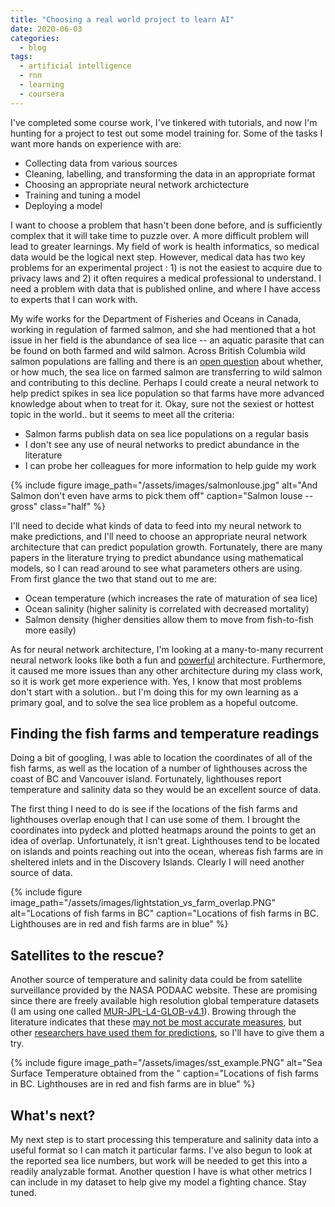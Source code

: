 ```yaml
---
title: "Choosing a real world project to learn AI"
date: 2020-06-03
categories:
  - blog
tags:
  - artificial intelligence
  - rnn
  - learning
  - coursera
---
```



I've completed some course work, I've tinkered with tutorials, and now I'm hunting for a project to test out some model training for. Some of the tasks I want more hands on experience with are:
* Collecting data from various sources
* Cleaning, labelling, and transforming the data in an appropriate format
* Choosing an appropriate neural network archictecture
* Training and tuning a model
* Deploying a model

I want to choose a problem that hasn't been done before, and is sufficiently complex that it will take time to puzzle over. A more difficult problem will lead to greater learnings. My field of work is health informatics, so medical data would be the logical next step. However, medical data has two key problems for an experimental project : 1) is not the easiest to acquire due to privacy laws and 2) it often requires a medical professional to understand. I need a problem with data that is published online, and where I have access to experts that I can work with. 

My wife works for the Department of Fisheries and Oceans in Canada, working in regulation of farmed salmon, and she had mentioned that a hot issue in her field is the abundance of sea lice -- an aquatic parasite that can be found on both farmed and wild salmon. Across British Columbia wild salmon populations are falling and there is an [open question](https://www.ctvnews.ca/sci-tech/sea-lice-outbreaks-put-b-c-s-salmon-population-at-risk-1.4429185) about whether, or how much, the sea lice on farmed salmon are transferring to wild salmon and contributing to this decline. Perhaps I could create a neural network to help predict spikes in sea lice population so that farms have more advanced knowledge about when to treat for it. Okay, sure not the sexiest or hottest topic in the world.. but it seems to meet all the criteria: 
* Salmon farms publish data on sea lice populations on a regular basis
* I don't see any use of neural networks to predict abundance in the literature
* I can probe her colleagues for more information to help guide my work

{% include figure image_path="/assets/images/salmonlouse.jpg" alt="And Salmon don't even have arms to pick them off" caption="Salmon louse -- gross" class="half" %}

I'll need to decide what kinds of data to feed into my neural network to make predictions, and I'll need to choose an appropriate neural network architecture that can predict population growth. Fortunately, there are many papers in the literature trying to predict abundance using mathematical models, so I can read around to see what parameters others are using. From first glance the two that stand out to me are:
* Ocean temperature (which increases the rate of maturation of sea lice)
* Ocean salinity (higher salinity is correlated with decreased mortality)
* Salmon density (higher densities allow them to move from fish-to-fish more easily)

As for neural network architecture, I'm looking at a many-to-many recurrent neural network looks like both a fun and [powerful](https://karpathy.github.io/2015/05/21/rnn-effectiveness/) architecture. Furthermore, it caused me more issues than any other architecture during my class work, so it is work get more experience with. Yes, I know that most problems don't start with a solution.. but I'm doing this for my own learning as a primary goal, and to solve the sea lice problem as a hopeful outcome.

## Finding the fish farms and temperature readings

Doing a bit of googling, I was able to location the coordinates of all of the fish farms, as well as the location of a number of lighthouses across the coast of BC and Vancouver island. Fortunately, lighthouses report temperature and salinity data so they would be an excellent source of data. 

The first thing I need to do is see if the locations of the fish farms and lighthouses overlap enough that I can use some of them. I brought the coordinates into pydeck and plotted heatmaps around the points to get an idea of overlap. Unfortunately, it isn't great.  Lighthouses tend to be located on islands and points reaching out into the ocean, whereas fish farms are in sheltered inlets and in the Discovery Islands. Clearly I will need another source of data.

{% include figure image_path="/assets/images/lightstation_vs_farm_overlap.PNG" alt="Locations of fish farms in BC" caption="Locations of fish farms in BC. Lighthouses are in red and fish farms are in blue" %}

## Satellites to the rescue?

Another source of temperature and salinity data could be from satellite surveillance provided by the NASA PODAAC website. These are promising since there are freely available high resolution global temperature datasets (I am using one called [MUR-JPL-L4-GLOB-v4.1](https://doi.org/10.5067/GHGMR-4FJ04)). Browing through the literature indicates that these [may not be most accurate measures](https://www.frontiersin.org/articles/10.3389/fmars.2018.00121/full), but other [researchers have used them for predictions](https://podaac.jpl.nasa.gov/dataset/MUR-JPL-L4-GLOB-v4.1), so I'll have to give them a try.

{% include figure image_path="/assets/images/sst_example.PNG" alt="Sea Surface Temperature obtained from the " caption="Locations of fish farms in BC. Lighthouses are in red and fish farms are in blue" %}

## What's next?

My next step is to start processing this temperature and salinity data into a useful format so I can match it particular farms. I've also begun to look at the reported sea lice numbers, but work will be needed to get this into a readily analyzable format. Another question I have is what other metrics I can include in my dataset to help give my model a fighting chance. Stay tuned.